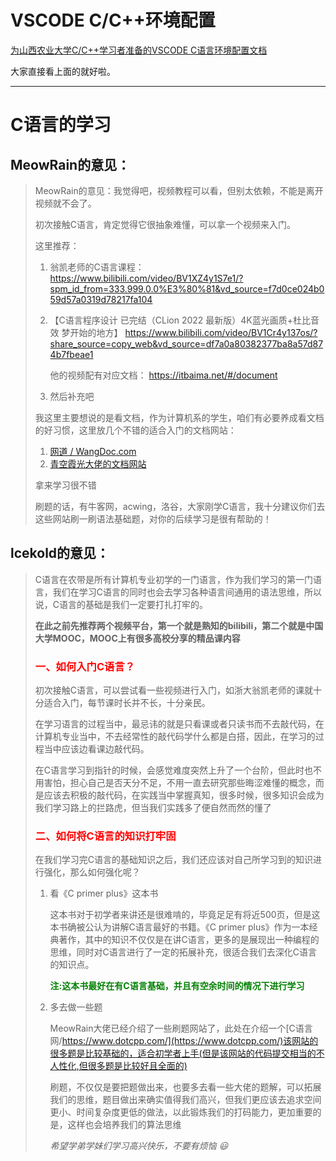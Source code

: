 # VSCODE C/C++环境配置

[为山西农业大学C/C++学习者准备的VSCODE C语言环境配置文档](https://github.com/meowrain/SXAU-vscode-c)

大家直接看上面的就好啦。

---

# C语言的学习

## MeowRain的意见：

> MeowRain的意见：我觉得吧，视频教程可以看，但别太依赖，不能是离开视频就不会了。
>
> 初次接触C语言，肯定觉得它很抽象难懂，可以拿一个视频来入门。
>
> 这里推荐： 
>
> 1. 翁凯老师的C语言课程：https://www.bilibili.com/video/BV1XZ4y1S7e1/?spm_id_from=333.999.0.0%E3%80%81&vd_source=f7d0ce024b059d57a0319d78217fa104
>
> 2. 【C语言程序设计 已完结（CLion 2022 最新版）4K蓝光画质+杜比音效 梦开始的地方】 https://www.bilibili.com/video/BV1Cr4y137os/?share_source=copy_web&vd_source=df7a0a80382377ba8a57d874b7fbeae1
>
>    他的视频配有对应文档： https://itbaima.net/#/document
>
> 3. 然后补充吧
>
> 我这里主要想说的是看文档，作为计算机系的学生，咱们有必要养成看文档的好习惯，这里放几个不错的适合入门的文档网站：
>
> 1. [网道 / WangDoc.com](https://wangdoc.com/)
> 2. [青空霞光大佬的文档网站](https://itbaima.net/#/document)
>
> 拿来学习很不错
>
> 刷题的话，有牛客网，acwing，洛谷，大家刚学C语言，我十分建议你们去这些网站刷一刷语法基础题，对你的后续学习是很有帮助的！

##  lcekold的意见：
>C语言在农带是所有计算机专业初学的一门语言，作为我们学习的第一门语言，我们在学习C语言的同时也会去学习各种语言间通用的语法思维，所以说，C语言的基础是我们一定要打扎打牢的。
>
>**在此之前先推荐两个视频平台，第一个就是熟知的bilibili，第二个就是中国大学MOOC，MOOC上有很多高校分享的精品课内容**
>
>### <font color=red>一、如何入门C语言？</font>
>
>初次接触C语言，可以尝试看一些视频进行入门，如浙大翁凯老师的课就十分适合入门，每节课时长并不长，十分亲民。
>
>在学习语言的过程当中，最忌讳的就是只看课或者只读书而不去敲代码，在计算机专业当中，不去经常性的敲代码学什么都是白搭，因此，在学习的过程当中应该边看课边敲代码。
>
>在C语言学习到指针的时候，会感觉难度突然上升了一个台阶，但此时也不用害怕，担心自己是否天分不足，不用一直去研究那些晦涩难懂的概念，而是应该去积极的敲代码，在实践当中掌握真知，很多时候，很多知识会成为我们学习路上的拦路虎，但当我们实践多了便自然而然的懂了
>
>### <font color=red>二、如何将C语言的知识打牢固</font>
>
>在我们学习完C语言的基础知识之后，我们还应该对自己所学习到的知识进行强化，那么如何强化呢？
>
>   1. 看《C primer plus》这本书
>
>       这本书对于初学者来讲还是很难啃的，毕竟足足有将近500页，但是这本书确被公认为讲解C语言最好的书籍。《C primer plus》作为一本经典著作，其中的知识不仅仅是在讲C语言，更多的是展现出一种编程的思维，同时对C语言进行了一定的拓展补充，很适合我们去深化C语言的知识点。
>
>       **<font color=green>注:这本书最好在有C语言基础，并且有空余时间的情况下进行学习**</font>
>
>   2. 多去做一些题
>  
>       MeowRain大佬已经介绍了一些刷题网站了，此处在介绍一个[C语言网/https://www.dotcpp.com/](https://www.dotcpp.com/)该网站的很多题是比较基础的，适合初学者上手(但是该网站的代码提交相当的不人性化,但很多题是比较好且全面的)
>
>       刷题，不仅仅是要把题做出来，也要多去看一些大佬的题解，可以拓展我们的思维，题目做出来确实值得我们高兴，但我们更应该去追求空间更小、时间复杂度更低的做法，以此锻炼我们的打码能力，更加重要的是，这样也会培养我们的算法思维
>
>       *希望学弟学妹们学习高兴快乐，不要有烦恼 😃*  